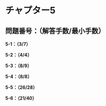 # チャプター5

## 問題番号：（解答手数/最小手数）

**5-1：（3/7）**

**5-2：（4/4）**

**5-3：（8/9）**

**5-4：（8/8）**

**5-5：（26/28）**

**5-6：（21/40）**
